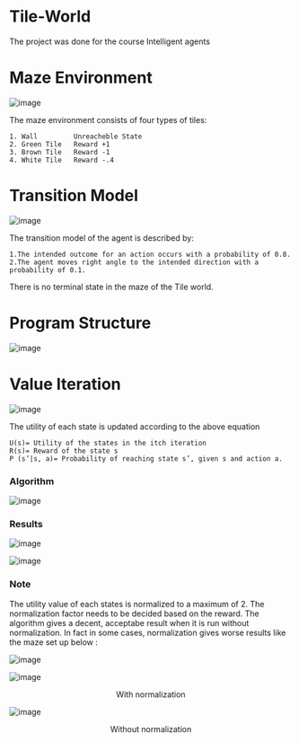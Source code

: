 # Tile-World

The project was done for the course Intelligent agents

# Maze Environment
![image](https://user-images.githubusercontent.com/42071654/77924119-e42d5c80-72d5-11ea-9a21-3eb5340e6d23.png)

The maze environment consists of four types of tiles:

    1. Wall         Unreacheble State
    2. Green Tile   Reward +1  
    3. Brown Tile   Reward -1  
    4. White Tile   Reward -.4  
    
# Transition Model
![image](https://user-images.githubusercontent.com/42071654/77924443-3ec6b880-72d6-11ea-82fb-2c6c064d7cea.png)

The transition model of the agent is described by: 

    1.The intended outcome for an action occurs with a probability of 0.8.
    2.The agent moves right angle to the intended direction with a probability of 0.1.

There is no terminal state in the maze of the Tile world.

# Program Structure

![image](https://user-images.githubusercontent.com/42071654/77925056-fe1b6f00-72d6-11ea-9ab9-c4f142a5a89f.png)

<h1> Value Iteration</h1>

<div style {text-center : }>
    
![image](https://user-images.githubusercontent.com/42071654/77925158-1b503d80-72d7-11ea-9042-49292dbe0939.png)

The utility of each state is updated according to the above equation

    U(s)= Utility of the states in the itch iteration
    R(s)= Reward of the state s 
    P (s’|s, a)= Probability of reaching state s’, given s and action a.
    
 <h3>Algorithm</h3>
 
   ![image](https://user-images.githubusercontent.com/42071654/77925465-771ac680-72d7-11ea-9790-03968edd9a4d.png)

  <h3>Results</h3>
  
   ![image](https://user-images.githubusercontent.com/42071654/78099760-84d66600-7415-11ea-9c44-0cce6de607ca.png)
    
   ![image](https://user-images.githubusercontent.com/42071654/78099778-90c22800-7415-11ea-90af-af8f8adb19d5.png)

   <h3>Note</h3>
   <p>
       The utility value of each states is normalized to a maximum of 2. The normalization factor needs to be decided based on the reward. The algorithm gives a decent, acceptabe result when it is run without normalization. In fact in some cases, normalization gives worse results  like the maze set up below :
    
   ![image](https://user-images.githubusercontent.com/42071654/78100049-50af7500-7416-11ea-9a22-c2c79c124d12.png)
   
    
   ![image](https://user-images.githubusercontent.com/42071654/78100118-7a689c00-7416-11ea-96e3-f1c08fa5e45b.png)
   <center> With normalization </center>
   
   
   ![image](https://user-images.githubusercontent.com/42071654/78100162-93714d00-7416-11ea-9b9b-a54c33a31b1d.png)
    <center> Without normalization </center>
   </p>
  
</div>
